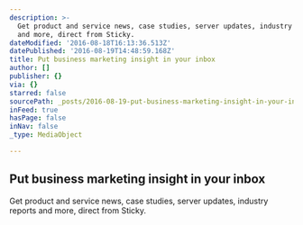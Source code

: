 ```yaml
---
description: >-
  Get product and service news, case studies, server updates, industry reports
  and more, direct from Sticky.
dateModified: '2016-08-18T16:13:36.513Z'
datePublished: '2016-08-19T14:48:59.168Z'
title: Put business marketing insight in your inbox
author: []
publisher: {}
via: {}
starred: false
sourcePath: _posts/2016-08-19-put-business-marketing-insight-in-your-inbox.md
inFeed: true
hasPage: false
inNav: false
_type: MediaObject

---
```

## Put business marketing insight in your inbox

Get product and service news, case studies, server updates, industry reports and more, direct from Sticky.